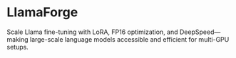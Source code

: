 # LlamaForge
Scale Llama fine-tuning with LoRA, FP16 optimization, and DeepSpeed—making large-scale language models accessible and efficient for multi-GPU setups.
